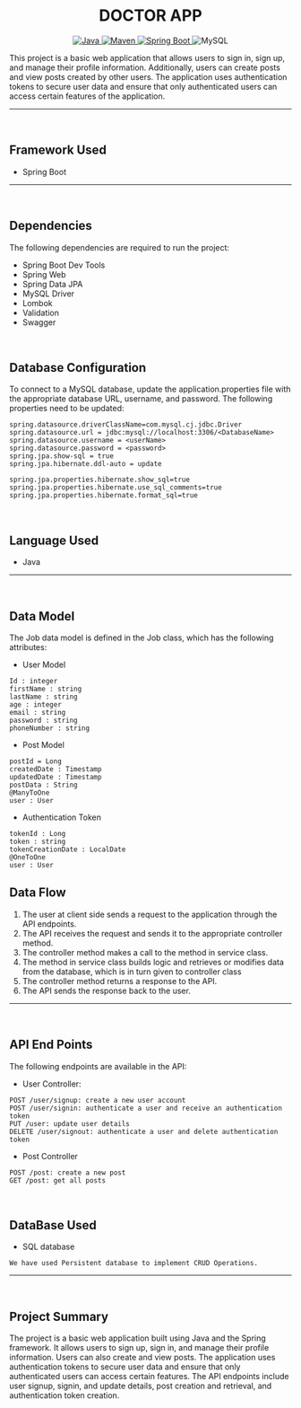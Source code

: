 <h1 align = "center"> DOCTOR APP </h1>

<p align="center">
<a href="Java url">
    <img alt="Java" src="https://img.shields.io/badge/Java->=8-darkblue.svg" />
</a>
<a href="Maven url" >
    <img alt="Maven" src="https://img.shields.io/badge/maven-3.0.5-brightgreen.svg" />
</a>
<a href="Spring Boot url" >
    <img alt="Spring Boot" src="https://img.shields.io/badge/Spring Boot-3.0.6-brightgreen.svg" />
</a>
  
<a >
    <img alt="MySQL" src="https://img.shields.io/badge/MySQL-blue.svg">
</a>
</p>
   
This project is a basic web application that allows users to sign in, sign up, and manage their profile information. Additionally, users can create posts and view posts created by other users. The application uses authentication tokens to secure user data and ensure that only authenticated users can access certain features of the application.

---
<br>

## Framework Used
* Spring Boot

---
<br>

## Dependencies
The following dependencies are required to run the project:

* Spring Boot Dev Tools
* Spring Web
* Spring Data JPA
* MySQL Driver
* Lombok
* Validation
* Swagger

<br>

## Database Configuration
To connect to a MySQL database, update the application.properties file with the appropriate database URL, username, and password. The following properties need to be updated:
```
spring.datasource.driverClassName=com.mysql.cj.jdbc.Driver
spring.datasource.url = jdbc:mysql://localhost:3306/<DatabaseName>
spring.datasource.username = <userName>
spring.datasource.password = <password>
spring.jpa.show-sql = true
spring.jpa.hibernate.ddl-auto = update

spring.jpa.properties.hibernate.show_sql=true
spring.jpa.properties.hibernate.use_sql_comments=true
spring.jpa.properties.hibernate.format_sql=true

```
<br>

## Language Used
* Java

---
<br>

## Data Model

The Job data model is defined in the Job class, which has the following attributes:
<br>

* User Model
```
Id : integer
firstName : string
lastName : string
age : integer
email : string
password : string
phoneNumber : string
```

* Post Model
```
postId = Long
createdDate : Timestamp
updatedDate : Timestamp
postData : String
@ManyToOne
user : User

```

* Authentication Token 
```
tokenId : Long
token : string
tokenCreationDate : LocalDate
@OneToOne 
user : User
```
## Data Flow

1. The user at client side sends a request to the application through the API endpoints.
2. The API receives the request and sends it to the appropriate controller method.
3. The controller method makes a call to the method in service class.
4. The method in service class builds logic and retrieves or modifies data from the database, which is in turn given to controller class
5. The controller method returns a response to the API.
6. The API sends the response back to the user.

---

<br>


## API End Points 

The following endpoints are available in the API:

* User Controller:
```
POST /user/signup: create a new user account
POST /user/signin: authenticate a user and receive an authentication token
PUT /user: update user details
DELETE /user/signout: authenticate a user and delete authentication token
```

* Post Controller
```
POST /post: create a new post
GET /post: get all posts
```

<br>

## DataBase Used
* SQL database
```
We have used Persistent database to implement CRUD Operations.
```
---
<br>

## Project Summary

The project is a basic web application built using Java and the Spring framework. It allows users to sign up, sign in, and manage their profile information. Users can also create and view posts. The application uses authentication tokens to secure user data and ensure that only authenticated users can access certain features. The API endpoints include user signup, signin, and update details, post creation and retrieval, and authentication token creation. 



